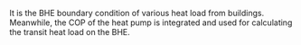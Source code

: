 It is the BHE boundary condition of various heat load from buildings. Meanwhile, the COP of the heat pump is integrated and used for calculating the transit heat load on the BHE.
